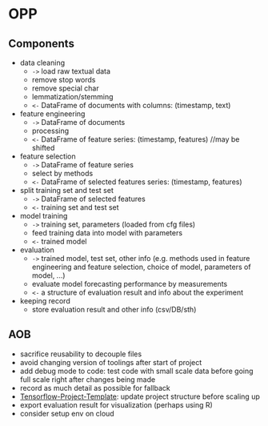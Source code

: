 # OPP

## Components

* data cleaning
  * `->` load raw textual data
  * remove stop words
  * remove special char
  * lemmatization/stemming
  * `<-` DataFrame of documents with columns: (timestamp, text)
* feature engineering
  * `->` DataFrame of documents
  * processing
  * `<-` DataFrame of feature series: (timestamp, features) //may be shifted
* feature selection
  * `->` DataFrame of feature series
  * select by methods
  * `<-` DataFrame of selected features series: (timestamp, features)
* split training set and test set
  * `->` DataFrame of selected features
  * `<-` training set and test set
* model training
  * `->` training set, parameters (loaded from cfg files)
  * feed training data into model with parameters
  * `<-` trained model
* evaluation
  * `->` trained model, test set, other info (e.g. methods used in feature engineering and feature selection, choice of model, parameters of model, ...)
  * evaluate model forecasting performance by measurements
  * `<-` a structure of evaluation result and info about the experiment
* keeping record
  * store evaluation result and other info (csv/DB/sth)

## AOB

* sacrifice reusability to decouple files
* avoid changing version of toolings after start of project
* add debug mode to code: test code with small scale data before going full scale right after changes being made
* record as much detail as possible for fallback
* [Tensorflow-Project-Template](https://github.com/MrGemy95/Tensorflow-Project-Template): update project structure before scaling up
* export evaluation result for visualization (perhaps using R)
* consider setup env on cloud
